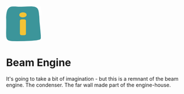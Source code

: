 ![max_pic](./things.png)
# Beam Engine
It's going to take a bit of imagination - but this is a remnant of the beam engine. The condenser. The far wall made part of the engine-house.